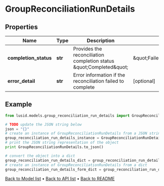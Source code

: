 # GroupReconciliationRunDetails


## Properties
Name | Type | Description | Notes
------------ | ------------- | ------------- | -------------
**completion_status** | **str** | Provides the reconciliation completion status \&quot;Completed\&quot; | \&quot;FailedToComplete\&quot; | 
**error_detail** | **str** | Error information if the reconciliation failed to complete | [optional] 

## Example

```python
from lusid.models.group_reconciliation_run_details import GroupReconciliationRunDetails

# TODO update the JSON string below
json = "{}"
# create an instance of GroupReconciliationRunDetails from a JSON string
group_reconciliation_run_details_instance = GroupReconciliationRunDetails.from_json(json)
# print the JSON string representation of the object
print GroupReconciliationRunDetails.to_json()

# convert the object into a dict
group_reconciliation_run_details_dict = group_reconciliation_run_details_instance.to_dict()
# create an instance of GroupReconciliationRunDetails from a dict
group_reconciliation_run_details_form_dict = group_reconciliation_run_details.from_dict(group_reconciliation_run_details_dict)
```
[Back to Model list](../README.md#documentation-for-models) &#8226; [Back to API list](../README.md#documentation-for-api-endpoints) &#8226; [Back to README](../README.md)


